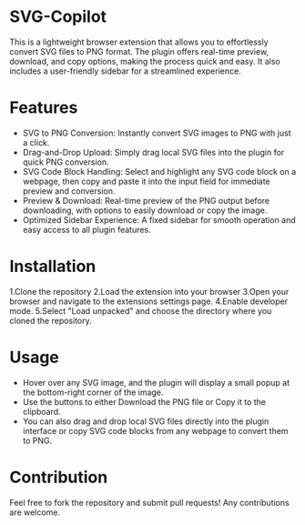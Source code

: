 # SVG-Copilot

This is a lightweight browser extension that allows you to effortlessly convert SVG files to PNG format. The plugin offers real-time preview, download, and copy options, making the process quick and easy. It also includes a user-friendly sidebar for a streamlined experience.


# Features
- SVG to PNG Conversion: Instantly convert SVG images to PNG with just a click.
- Drag-and-Drop Upload: Simply drag local SVG files into the plugin for quick PNG conversion.
- SVG Code Block Handling: Select and highlight any SVG code block on a webpage, then copy and paste it into the input field for immediate preview and conversion.
- Preview & Download: Real-time preview of the PNG output before downloading, with options to easily download or copy the image.
- Optimized Sidebar Experience: A fixed sidebar for smooth operation and easy access to all plugin features.

# Installation
1.Clone the repository
2.Load the extension into your browser
3.Open your browser and navigate to the extensions settings page.
4.Enable developer mode.
5.Select "Load unpacked" and choose the directory where you cloned the repository.

# Usage
- Hover over any SVG image, and the plugin will display a small popup at the bottom-right corner of the image.
- Use the buttons to either Download the PNG file or Copy it to the clipboard.
- You can also drag and drop local SVG files directly into the plugin interface or copy SVG code blocks from any webpage to convert them to PNG.

# Contribution
Feel free to fork the repository and submit pull requests! Any contributions are welcome.
